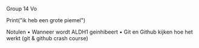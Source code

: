 Group 14 Vo

Print("ik heb een grote piemel")

Notulen
•	Wanneer wordt ALDH1 geinhibeert
•	Git en Github kijken hoe het werkt (git & github crash course)
